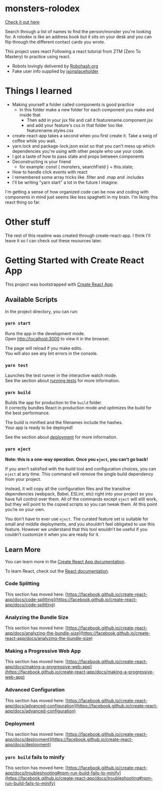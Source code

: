 # monsters-rolodex
[Check it out here](https://mbeckdev.github.io/monsters-rolodex/)

Search through a list of names to find the person/monster you're looking for. A rolodex is like an address book but it sits on your desk and you can flip through the different contact cards you wrote.

This project uses react
Following a react tutorial from ZTM (Zero To Mastery) to practice using react.
- Robots lovingly delivered by [Robohash.org](https://robohash.org/)
- Fake user info supplied by [jsonplaceholder](https://jsonplaceholder.typicode.com/)

# Things I learned
- Making yourself a folder called components is good practice
  - In this folder make a new folder for each component you make and inside that
    - Then add in your jsx file and call it    featurename.component.jsx
    - and add your feature's css in that folder too like  featurename.styles.css
- create-react-app takes a second when you first create it. Take a swig of coffee while you wait.
- yarn.lock and package-lock.json exist so that you can't mess up which dependencies you're using with other people who use your code.
- I got a taste of how to pass state and props between components
- Deconstructing is your friend
  - for example:  const { monsters, searchField } = this.state;
- How to handle click events with react
- I remembered some array tricks like .filter and .map and .includes
- I'll be writing "yarn start" a lot in the future I imagine.

I'm getting a sense of how organized code can be now and coding with components in mind just seems like less spaghetti in my brain. I'm liking this react thing so far.

# Other stuff
The rest of this readme was created through create-react-app. I think I'll leave it so I can check out these resources later.



# Getting Started with Create React App

This project was bootstrapped with [Create React App](https://github.com/facebook/create-react-app).

## Available Scripts

In the project directory, you can run:

### `yarn start`

Runs the app in the development mode.\
Open [http://localhost:3000](http://localhost:3000) to view it in the browser.

The page will reload if you make edits.\
You will also see any lint errors in the console.

### `yarn test`

Launches the test runner in the interactive watch mode.\
See the section about [running tests](https://facebook.github.io/create-react-app/docs/running-tests) for more information.

### `yarn build`

Builds the app for production to the `build` folder.\
It correctly bundles React in production mode and optimizes the build for the best performance.

The build is minified and the filenames include the hashes.\
Your app is ready to be deployed!

See the section about [deployment](https://facebook.github.io/create-react-app/docs/deployment) for more information.

### `yarn eject`

**Note: this is a one-way operation. Once you `eject`, you can’t go back!**

If you aren’t satisfied with the build tool and configuration choices, you can `eject` at any time. This command will remove the single build dependency from your project.

Instead, it will copy all the configuration files and the transitive dependencies (webpack, Babel, ESLint, etc) right into your project so you have full control over them. All of the commands except `eject` will still work, but they will point to the copied scripts so you can tweak them. At this point you’re on your own.

You don’t have to ever use `eject`. The curated feature set is suitable for small and middle deployments, and you shouldn’t feel obligated to use this feature. However we understand that this tool wouldn’t be useful if you couldn’t customize it when you are ready for it.

## Learn More

You can learn more in the [Create React App documentation](https://facebook.github.io/create-react-app/docs/getting-started).

To learn React, check out the [React documentation](https://reactjs.org/).

### Code Splitting

This section has moved here: [https://facebook.github.io/create-react-app/docs/code-splitting](https://facebook.github.io/create-react-app/docs/code-splitting)

### Analyzing the Bundle Size

This section has moved here: [https://facebook.github.io/create-react-app/docs/analyzing-the-bundle-size](https://facebook.github.io/create-react-app/docs/analyzing-the-bundle-size)

### Making a Progressive Web App

This section has moved here: [https://facebook.github.io/create-react-app/docs/making-a-progressive-web-app](https://facebook.github.io/create-react-app/docs/making-a-progressive-web-app)

### Advanced Configuration

This section has moved here: [https://facebook.github.io/create-react-app/docs/advanced-configuration](https://facebook.github.io/create-react-app/docs/advanced-configuration)

### Deployment

This section has moved here: [https://facebook.github.io/create-react-app/docs/deployment](https://facebook.github.io/create-react-app/docs/deployment)

### `yarn build` fails to minify

This section has moved here: [https://facebook.github.io/create-react-app/docs/troubleshooting#npm-run-build-fails-to-minify](https://facebook.github.io/create-react-app/docs/troubleshooting#npm-run-build-fails-to-minify)
